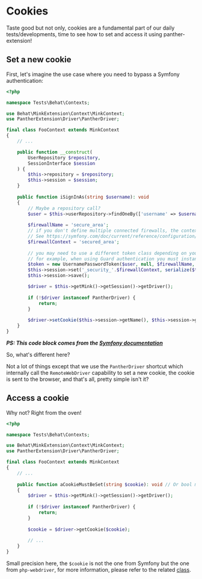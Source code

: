 # Cookies

Taste good but not only, cookies are a fundamental part of our daily tests/developments, 
time to see how to set and access it using panther-extension!

## Set a new cookie

First, let's imagine the use case where you need to bypass a Symfony authentication: 

```php
<?php

namespace Tests\Behat\Contexts;

use Behat\MinkExtension\Context\MinkContext;
use PantherExtension\Driver\PantherDriver;

final class FooContext extends MinkContext
{
    // ...

    public function __construct(
        UserRepository $repository, 
        SessionInterface $session
    ) {
        $this->repository = $repository;
        $this->session = $session;
    }
    
    public function iSignInAs(string $username): void 
    {
        // Maybe a repository call?  
        $user = $this->userRepository->findOneBy(['username' => $username]);
        
        $firewallName = 'secure_area';
        // if you don't define multiple connected firewalls, the context defaults to the firewall name
        // See https://symfony.com/doc/current/reference/configuration/security.html#firewall-context
        $firewallContext = 'secured_area';
        
        // you may need to use a different token class depending on your application.
        // for example, when using Guard authentication you must instantiate PostAuthenticationGuardToken
        $token = new UsernamePasswordToken($user, null, $firewallName, $user->getRoles());
        $this->session->set('_security_'.$firewallContext, serialize($token));
        $this->session->save();    

        $driver = $this->getMink()->getSession()->getDriver();
        
        if (!$driver instanceof PantherDriver) {
            return;
        }   
        
        $driver->setCookie($this->session->getName(), $this->session->getId());
    }
}
```

**_PS: This code block comes from the [Symfony documentation](https://symfony.com/doc/current/testing/http_authentication.html#creating-the-authentication-token)_**

So, what's different here? 

Not a lot of things except that we use the `PantherDriver` shortcut which internally 
call the `RemoteWebDriver` capability to set a new cookie, the cookie is sent to the browser, 
and that's all, pretty simple isn't it?

## Access a cookie

Why not? Right from the oven!

```php
<?php

namespace Tests\Behat\Contexts;

use Behat\MinkExtension\Context\MinkContext;
use PantherExtension\Driver\PantherDriver;

final class FooContext extends MinkContext
{
    // ...
    
    public function aCookieMustBeSet(string $cookie): void // Or bool maybe?
    {
        $driver = $this->getMink()->getSession()->getDriver();
        
        if (!$driver instanceof PantherDriver) {
            return;
        }   
        
        $cookie = $driver->getCookie($cookie);
        
        // ...
    }
}
```

Small precision here, the `$cookie` is not the one from Symfony but the one from `php-webdriver`, for more information, 
please refer to the related [class](https://github.com/php-webdriver/php-webdriver/blob/master/lib/Cookie.php).
